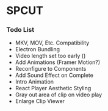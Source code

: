 # SPCUT

### Todo List
- MKV, MOV, Etc. Compatibility 
- Electron Bundling
- Video length set too early ()
- Add Animations (Framer Motion?)
- Reconfigure to Components
- Add Sound Effect on Complete
- Intro Animation
- React Player Aesthetic Styling
- Gray out area of clip on video play
- Enlarge Clip Viewer
